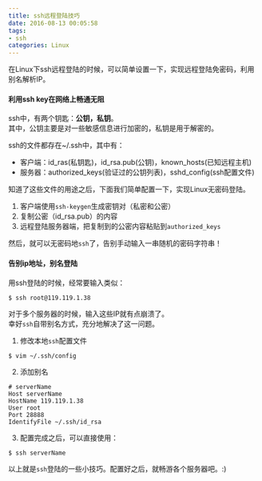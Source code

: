 ```yaml
---
title: ssh远程登陆技巧
date: 2016-08-13 00:05:58
tags: 
- ssh 
categories: Linux
---
```

在Linux下ssh远程登陆的时候，可以简单设置一下，实现远程登陆免密码，利用别名解析IP。

#### 利用ssh key在网络上畅通无阻 ####
ssh中，有两个钥匙：**公钥，私钥**。   
其中，公钥主要是对一些敏感信息进行加密的，私钥是用于解密的。

ssh的文件都存在~/.ssh中，其中有：
- 客户端：id_ras(私钥匙)，id_rsa.pub(公钥)，known_hosts(已知远程主机)    
- 服务器：authorized_keys(验证过的公钥列表)，sshd_config(ssh配置文件)    

知道了这些文件的用途之后，下面我们简单配置一下，实现Linux无密码登陆。  
1. 客户端使用`ssh-keygen`生成密钥对（私密和公密）
2. 复制公密（id_rsa.pub）的内容
3. 远程登陆服务器端，把复制到的公密内容粘贴到`authorized_keys`  

然后，就可以无密码地`ssh`了，告别手动输入一串随机的密码字符串！

#### 告别ip地址，别名登陆 ####
用ssh登陆的时候，经常要输入类似：  

    $ ssh root@119.119.1.38

对于多个服务器的时候，输入这些IP就有点崩溃了。  
幸好`ssh`自带别名方式，充分地解决了这一问题。  
1. 修改本地`ssh`配置文件
```
$ vim ~/.ssh/config
```
2. 添加别名
```
# serverName
Host serverName
HostName 119.119.1.38
User root
Port 28888
IdentifyFile ~/.ssh/id_rsa
```
3. 配置完成之后，可以直接使用：
```
$ ssh serverName
```
以上就是`ssh`登陆的一些小技巧。配置好之后，就畅游各个服务器吧。:)
